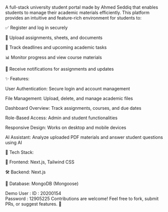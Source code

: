 A full-stack university student portal made by Ahmed Seddiq that enables students to manage their academic materials efficiently. This platform provides an intuitive and feature-rich environment for students to:

✅ Register and log in securely

📂 Upload assignments, sheets, and documents

📅 Track deadlines and upcoming academic tasks

📊 Monitor progress and view course materials

🔔 Receive notifications for assignments and updates


✨ Features:

User Authentication: Secure login and account management

File Management: Upload, delete, and manage academic files

Dashboard Overview: Track assignments, courses, and due dates

Role-Based Access: Admin and student functionalities

Responsive Design: Works on desktop and mobile devices

AI Assistant: Analyze uploaded PDF materials and answer student questions using AI


📌 Tech Stack:

🚀 Frontend: Next.js, Tailwind CSS

🛠️ Backend: Next.js

💾 Database: MongoDB (Mongoose)

Demo User : 
ID : 20200154  
Password : 12905225
Contributions are welcome! Feel free to fork, submit PRs, or suggest features. 🚀
